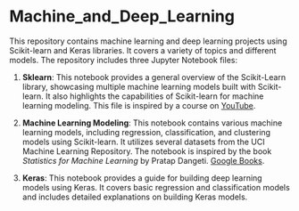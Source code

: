 # Machine_and_Deep_Learning

This repository contains machine learning and deep learning projects using Scikit-learn and Keras libraries. It covers a variety of topics and different models. The repository includes three Jupyter Notebook files:

1. **Sklearn**: This notebook provides a general overview of the Scikit-Learn library, showcasing multiple machine learning models built with Scikit-learn. It also highlights the capabilities of Scikit-learn for machine learning modeling. This file is inspired by a course on [YouTube](https://www.youtube.com/watch?v=0B5eIE_1vpU).

2. **Machine Learning Modeling**: This notebook contains various machine learning models, including regression, classification, and clustering models using Scikit-learn. It utilizes several datasets from the UCI Machine Learning Repository. The notebook is inspired by the book *Statistics for Machine Learning* by Pratap Dangeti. [Google Books](https://books.google.co.id/books?id=C-dDDwAAQBAJ&printsec=frontcover&redir_esc=y#v=onepage&q&f=false).

3. **Keras**: This notebook provides a guide for building deep learning models using Keras. It covers basic regression and classification models and includes detailed explanations on building Keras models.
